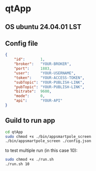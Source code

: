 # qtApp
## OS ubuntu 24.04.01 LST
## Config file
```json
{
    "id":       1,
    "broker":   "YOUR-BROKER",
    "port":     1883,
    "user":     "YOUR-USERNAME",
    "token":    "YOUR-ACCESS-TOKEN",
    "subTopic": "YOUR-PUBLISH-LINK",
    "pubTopic": "YOUR-PUBLISH-LINK",
    "bitrate":  9600,
    "mode":     0,
    "api":      "YOUR-API"
}
```
## Guild to run app
```bash
cd qtApp
sudo chmod +x ./bin/appsmartpole_screen 
./bin/appsmartpole_screen ./config.json
```
to test multiple run (in this case 10):
```bash
sudo chmod +x ./run.sh 
./run.sh 10
```




